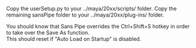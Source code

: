 Copy the userSetup.py to your ../maya/20xx/scripts/ folder.
Copy the remaining sansPipe folder to your ../maya/20xx/plug-ins/ folder.


You should know that Sans Pipe overrides the Ctrl+Shift+S hotkey in order to take over the Save As function.  
This should reset if "Auto Load on Startup" is disabled.